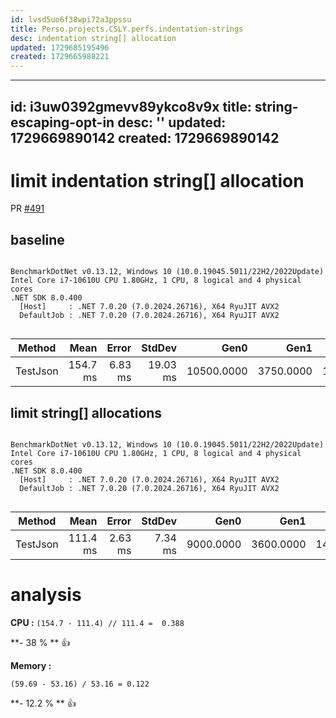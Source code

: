 ```yaml
---
id: lvsd5uo6f38wpi72a3ppssu
title: Perso.projects.CSLY.perfs.indentation-strings
desc: indentation string[] allocation
updated: 1729685195496
created: 1729665988221
---
```

---
id: i3uw0392gmevv89ykco8v9x
title: string-escaping-opt-in
desc: ''
updated: 1729669890142
created: 1729669890142
---


# limit indentation string[] allocation


PR [#491](https://github.com/b3b00/csly/pull/491)

## baseline

```

BenchmarkDotNet v0.13.12, Windows 10 (10.0.19045.5011/22H2/2022Update)
Intel Core i7-10610U CPU 1.80GHz, 1 CPU, 8 logical and 4 physical cores
.NET SDK 8.0.400
  [Host]     : .NET 7.0.20 (7.0.2024.26716), X64 RyuJIT AVX2
  DefaultJob : .NET 7.0.20 (7.0.2024.26716), X64 RyuJIT AVX2


```
| Method   | Mean     | Error   | StdDev   | Gen0       | Gen1      | Gen2      | Allocated |
|--------- |---------:|--------:|---------:|-----------:|----------:|----------:|----------:|
| TestJson | 154.7 ms | 6.83 ms | 19.03 ms | 10500.0000 | 3750.0000 | 1750.0000 |  59.69 MB |



## limit string[] allocations 

```

BenchmarkDotNet v0.13.12, Windows 10 (10.0.19045.5011/22H2/2022Update)
Intel Core i7-10610U CPU 1.80GHz, 1 CPU, 8 logical and 4 physical cores
.NET SDK 8.0.400
  [Host]     : .NET 7.0.20 (7.0.2024.26716), X64 RyuJIT AVX2
  DefaultJob : .NET 7.0.20 (7.0.2024.26716), X64 RyuJIT AVX2


```
| Method   | Mean     | Error   | StdDev  | Gen0      | Gen1      | Gen2      | Allocated |
|--------- |---------:|--------:|--------:|----------:|----------:|----------:|----------:|
| TestJson | 111.4 ms | 2.63 ms | 7.34 ms | 9000.0000 | 3600.0000 | 1400.0000 |  53.16 MB |



# analysis

**CPU :**
 `(154.7 - 111.4) // 111.4 =  0.388`

 **- 38 % ** 👍

 **Memory :**

`(59.69 - 53.16) / 53.16 = 0.122` 

**- 12.2 % ** 👍
